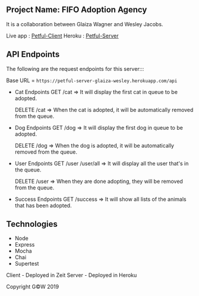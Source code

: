 ## Project Name: FIFO Adoption Agency

It is a collaboration between Glaiza Wagner and Wesley Jacobs.

Live app : [Petful-Client](https://petful-client-glaiza-wesley.now.sh)
Heroku   : [Petful-Server](https://petful-server-glaiza-wesley.herokuapp.com/)

## API Endpoints
The following are the request endpoints for this server:::

Base URL = `https://petful-server-glaiza-wesley.herokuapp.com/api`

- Cat Endpoints
    GET /cat => It will display the first cat in queue to be adopted.

    DELETE /cat => When the cat is adopted, it will be automatically removed from the queue.

- Dog Endpoints
    GET /dog => It will display the first dog in queue to be adopted. 

    DELETE /dog => When the dog is adopted, it will be automatically removed from the queue.

- User Endpoints
    GET /user
        /user/all => It will display all the user that's in the queue.
    
    DELETE /user => When they are done adopting, they will be removed from the queue.


- Success Endpoints
    GET /success => It will show all lists of the animals that has been adopted.

## Technologies
- Node
- Express
- Mocha
- Chai
- Supertest

Client - Deployed in Zeit
Server - Deployed in Heroku

Copyright G©W 2019